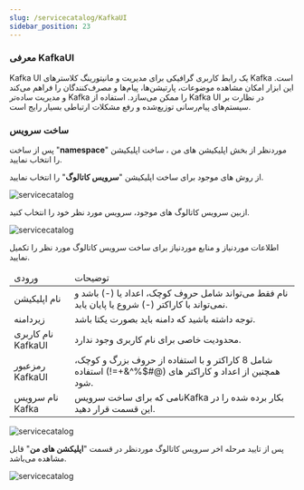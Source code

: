 ```yaml
---
slug: /servicecatalog/KafkaUI
sidebar_position: 23
---
```


### معرفی KafkaUI
Kafka UI یک رابط کاربری گرافیکی برای مدیریت و مانیتورینگ کلاسترهای Kafka است. این ابزار امکان مشاهده موضوعات، پارتیشن‌ها، پیام‌ها و مصرف‌کنندگان را فراهم می‌کند و مدیریت ساده‌تر Kafka را ممکن می‌سازد. استفاده از Kafka UI در نظارت بر سیستم‌های پیام‌رسانی توزیع‌شده و رفع مشکلات ارتباطی بسیار رایج است.


### ساخت سرویس
پس از ساخت "**namespace**" موردنظر از بخش اپلیکیشن های من ، ساخت اپلیکیشن را انتخاب نمایید.

از روش های موجود برای ساخت اپلیکیشن "**سرویس کاتالوگ**" را انتخاب نمایید.

![servicecatalog](/img/servicecatalog/servicecatalog00.png)

ازبین سرویس کاتالوگ های موجود، سرویس مورد نظر خود را انتخاب کنید.

![servicecatalog](/img/servicecatalog/servicecatalog000.png)

اطلاعات موردنیاز و منابع موردنیاز برای ساخت سرویس کاتالوگ مورد نظر را تکمیل نمایید.


<table>
    <thead>
        <tr>
            <td>ورودی</td>
            <td>توضیحات</td>
        </tr>
    </thead>
    <tbody>
        <tr>
            <td>نام اپلیکیشن</td>
            <td>نام فقط می‌تواند شامل حروف کوچک، اعداد یا (-) باشد و نمی‌تواند با کاراکتر (-) شروع یا پایان یابد.</td>
        </tr>
        <tr>
            <td>زیردامنه</td>
            <td>توجه داشته باشید که دامنه باید بصورت یکتا باشد.</td>
        </tr>
        <tr>
            <td>نام کاربری KafkaUI</td>
            <td>محدودیت خاصی برای نام کاربری وجود ندارد.</td>
        </tr>
        <tr>
            <td>رمزعبور KafkaUI</td>
            <td>شامل 8 کاراکتر و با استفاده از حروف بزرگ و کوچک، همچنین از اعداد و کاراکتر های (@#$%^&+=!) استفاده شود.</td>
        </tr>
        <tr>
            <td>نام سرویس Kafka</td>
            <td>نامی که برای ساخت سرویسKafka بکار برده شده را در این قسمت قرار دهید.</td>
        </tr>
    </tbody>
</table>
 

![servicecatalog](/img/servicecatalog/servicecatalog43.png)

 پس از تایید مرحله اخر سرویس کاتالوگ موردنظر در قسمت "**اپلیکشن های من**" قابل مشاهده می‌باشد.
 
 ![servicecatalog](/img/servicecatalog/servicecatalog44.png)
